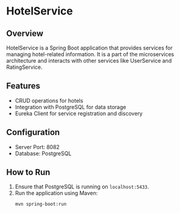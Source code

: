 # HotelService

## Overview
HotelService is a Spring Boot application that provides services for managing hotel-related information. It is a part of the microservices architecture and interacts with other services like UserService and RatingService.

## Features
- CRUD operations for hotels
- Integration with PostgreSQL for data storage
- Eureka Client for service registration and discovery

## Configuration
- Server Port: 8082
- Database: PostgreSQL

## How to Run
1. Ensure that PostgreSQL is running on `localhost:5433`.
2. Run the application using Maven:
   ```bash
   mvn spring-boot:run
